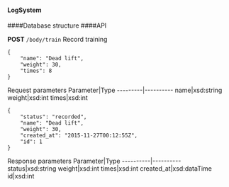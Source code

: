 #### LogSystem
####Database structure
####API

**POST**	`/body/train`	Record training
```
{
	"name": "Dead lift",
	"weight": 30,
	"times": 8
}
```
Request parameters
Parameter|Type
---------|----------
name|xsd:string
weight|xsd:int
times|xsd:int
```
{
	"status": "recorded",
	"name": "Dead lift",
	"weight": 30,
	"created_at": "2015-11-27T00:12:55Z",
	"id": 1
}
```
Response parameters
Parameter|Type
----------|----------
status|xsd:string
weight|xsd:int
times|xsd:int
created_at|xsd:dataTime
id|xsd:int	
